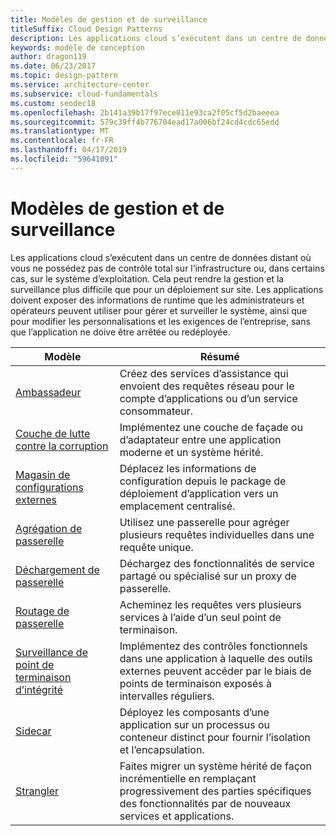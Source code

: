 ```yaml
---
title: Modèles de gestion et de surveillance
titleSuffix: Cloud Design Patterns
description: Les applications cloud s’exécutent dans un centre de données distant où vous ne possédez pas de contrôle total sur l’infrastructure ou, dans certains cas, sur le système d’exploitation. Cela peut rendre la gestion et la surveillance plus difficile que pour un déploiement sur site. Les applications doivent exposer des informations de runtime que les administrateurs et opérateurs peuvent utiliser pour gérer et surveiller le système, ainsi que pour modifier les personnalisations et les exigences de l’entreprise, sans que l’application ne doive être arrêtée ou redéployée.
keywords: modèle de conception
author: dragon119
ms.date: 06/23/2017
ms.topic: design-pattern
ms.service: architecture-center
ms.subservice: cloud-fundamentals
ms.custom: seodec18
ms.openlocfilehash: 2b141a39b17f97ece011e93ca2f05cf5d2baeeea
ms.sourcegitcommit: 579c39ff4b776704ead17a006bf24cd4cdc65edd
ms.translationtype: MT
ms.contentlocale: fr-FR
ms.lasthandoff: 04/17/2019
ms.locfileid: "59641091"
---
```

# <a name="management-and-monitoring-patterns"></a>Modèles de gestion et de surveillance

Les applications cloud s’exécutent dans un centre de données distant où vous ne possédez pas de contrôle total sur l’infrastructure ou, dans certains cas, sur le système d’exploitation. Cela peut rendre la gestion et la surveillance plus difficile que pour un déploiement sur site. Les applications doivent exposer des informations de runtime que les administrateurs et opérateurs peuvent utiliser pour gérer et surveiller le système, ainsi que pour modifier les personnalisations et les exigences de l’entreprise, sans que l’application ne doive être arrêtée ou redéployée.

|                              Modèle                               |                                                              Résumé                                                              |
|--------------------------------------------------------------------|-----------------------------------------------------------------------------------------------------------------------------------|
|                   [Ambassadeur](../ambassador.md)                   |                 Créez des services d’assistance qui envoient des requêtes réseau pour le compte d’applications ou d’un service consommateur.                 |
|        [Couche de lutte contre la corruption](../anti-corruption-layer.md)        |                       Implémentez une couche de façade ou d’adaptateur entre une application moderne et un système hérité.                       |
| [Magasin de configurations externes](../external-configuration-store.md) |                Déplacez les informations de configuration depuis le package de déploiement d’application vers un emplacement centralisé.                |
|          [Agrégation de passerelle](../gateway-aggregation.md)          |                          Utilisez une passerelle pour agréger plusieurs requêtes individuelles dans une requête unique.                           |
|           [Déchargement de passerelle](../gateway-offloading.md)           |                              Déchargez des fonctionnalités de service partagé ou spécialisé sur un proxy de passerelle.                              |
|              [Routage de passerelle](../gateway-routing.md)              |                                   Acheminez les requêtes vers plusieurs services à l’aide d’un seul point de terminaison.                                    |
|   [Surveillance de point de terminaison d’intégrité](../health-endpoint-monitoring.md)   |   Implémentez des contrôles fonctionnels dans une application à laquelle des outils externes peuvent accéder par le biais de points de terminaison exposés à intervalles réguliers.    |
|                      [Sidecar](../sidecar.md)                      |         Déployez les composants d’une application sur un processus ou conteneur distinct pour fournir l’isolation et l’encapsulation.          |
|                    [Strangler](../strangler.md)                    | Faites migrer un système hérité de façon incrémentielle en remplaçant progressivement des parties spécifiques des fonctionnalités par de nouveaux services et applications. |
